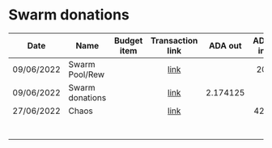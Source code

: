 # Swarm donations



<table><thead><tr><th>Date</th><th>Name</th><th data-type="select">Budget item</th><th align="center">Transaction link</th><th align="center">ADA out</th><th align="center">ADA in</th><th>ADA Balance</th><th>Gimbals Out</th><th>Gimbals In</th><th>Gimbals Balance</th></tr></thead><tbody><tr><td>09/06/2022</td><td>Swarm Pool/Rew</td><td></td><td align="center"><a href="https://raw.githubusercontent.com/treasuryguild/treasury-v3/main/Transactions/Swarm/Fund8/Swarm-Donation-Wallet/Incoming/1654784092156-Treasury-Swarm-pool-Rewards.json">link</a></td><td align="center"></td><td align="center">20</td><td>20</td><td></td><td></td><td></td></tr><tr><td>09/06/2022</td><td>Swarm donations</td><td></td><td align="center"><a href="https://raw.githubusercontent.com/treasuryguild/treasury-v3/main/Transactions/Swarm/Fund8/Swarm-Donation-Wallet/Other/1654784896820-Swarm-donations.json">link</a></td><td align="center">2.174125</td><td align="center"></td><td>17.825875</td><td></td><td></td><td></td></tr><tr><td>27/06/2022</td><td>Chaos</td><td></td><td align="center"><a href="https://raw.githubusercontent.com/treasuryguild/treasury-v3/main/Transactions/Swarm/Fund8/Swarm-Donation-Wallet/Incoming/1656396321118-Chaos.json">link</a></td><td align="center"></td><td align="center">420</td><td>437.825875</td><td></td><td></td><td></td></tr><tr><td></td><td></td><td></td><td align="center"></td><td align="center"></td><td align="center"></td><td></td><td></td><td></td><td></td></tr><tr><td></td><td></td><td></td><td align="center"></td><td align="center"></td><td align="center"></td><td></td><td></td><td></td><td></td></tr><tr><td></td><td></td><td></td><td align="center"></td><td align="center"></td><td align="center"></td><td></td><td></td><td></td><td></td></tr><tr><td></td><td></td><td></td><td align="center"></td><td align="center"></td><td align="center"></td><td></td><td></td><td></td><td></td></tr><tr><td></td><td></td><td></td><td align="center"></td><td align="center"></td><td align="center"></td><td></td><td></td><td></td><td></td></tr><tr><td></td><td></td><td></td><td align="center"></td><td align="center"></td><td align="center"></td><td></td><td></td><td></td><td></td></tr><tr><td></td><td></td><td></td><td align="center"></td><td align="center"></td><td align="center"></td><td></td><td></td><td></td><td></td></tr></tbody></table>

